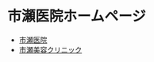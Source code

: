 # 市瀬医院ホームページ
- [市瀬医院](https://ichinose-clinic.github.io/index.html)
- [市瀬美容クリニック](https://ichinose-clinic.github.io/beauty.html)